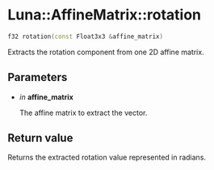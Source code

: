 # Luna::AffineMatrix::rotation

```c++
f32 rotation(const Float3x3 &affine_matrix)
```

Extracts the rotation component from one 2D affine matrix. 



## Parameters
* *in* **affine_matrix**

    The affine matrix to extract the vector. 

## Return value
Returns the extracted rotation value represented in radians. 

